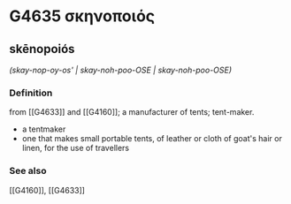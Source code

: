 # G4635 σκηνοποιός

## skēnopoiós

_(skay-nop-oy-os' | skay-noh-poo-OSE | skay-noh-poo-OSE)_

### Definition

from [[G4633]] and [[G4160]]; a manufacturer of tents; tent-maker.

- a tentmaker
- one that makes small portable tents, of leather or cloth of goat's hair or linen, for the use of travellers

### See also

[[G4160]], [[G4633]]


